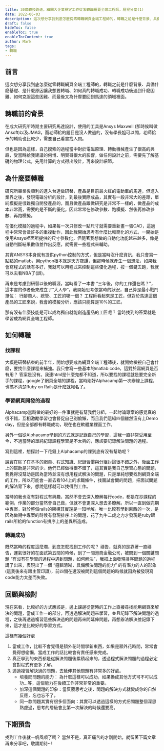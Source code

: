 ```yaml
---
title: 30歲轉換跑道，離開大企業穩定工作從零轉職網頁全端工程師，歷程分享(1)
date: 2022-06-03
description: 這次想分享我到底怎麼從零轉職網頁全端工程師的，轉職之前是什麼背景、具備什麼基礎、是什麼原因讓我想要轉職、如何真的轉職成功、轉職成功後遇到什麼困難、如何克服這些困難、而最後又為什摩要回到馬達的領域裡面。
draft: false
hideToc: false
enableToc: true
enableTocContent: true
author: Mark
tags:
- 轉職
---
```


## 前言

這次想分享我到底怎麼從零轉職網頁全端工程師的，轉職之前是什麼背景、具備什麼基礎、是什麼原因讓我想要轉職、如何真的轉職成功、轉職成功後遇到什麼困難、如何克服這些困難、而最後又為什摩要回到馬達的領域裡面。

## 轉職前的背景

在成大研究所時期主要研究馬達設計，使用的工具是Ansys Maxwell (那時候叫做Ansoft)以及JMAG，而老師給的題目是沒人做過的，沒有學長姐可以問，老師給予的輔助也比較少，需要自己看書找人問。

但也是因為這樣，自己摸索的過程當中對於電磁原理、轉動機械產生了很高的興趣，受當時給我建議的何博、明賢哥很大的影響，做任何設計之前，需要先了解基礎的物理公式，先用計算的方式得出設計，再來設計細節。

## 為什麼要轉職

研究所畢業後順利的進入台達做研替，產品是目前最火紅的電動車的馬達，但進入業界之後，發現電磁分析的設計，到最後實際成品，其實有一段非常大的差距，單純模擬是很難獨自開發產品的，而且做產品跟做研究是非常不一樣的，做產品的成本非常高，需要的是不斷的優化，因此常常在修改參數、跑模擬、然後再修改參數、再跑模擬。

在優化模擬的過程中，如果每一次只修改一點尺寸就需要重新畫一張CAD，這過程中常常會做許多的重複動作，因此我開始思考有什麼比較簡化的方式，一開始是使用Ansys裡面所提供的尺寸參數化，但隨著我想做的自動化功能越來越多，像是自動判斷結果數值並作出反應，就需要一些程式來輔助。

其實ANSYS本身就有提供python控制的方式，但是當時沒什麼資訊，我只會寫一點點的matlab，用python根本就是天方夜譚，但那時候就產生一個想法，如果我會寫程式的話有多好，我就可以用程式來控制這些優化過程，按一個鍵去跑，我就可以去看NBA了(誤)。

再來是考慮到研替以後的職涯，當時看了一本書 “三年後，你的工作還在嗎？”，這本書的作者後來成立了“大人學”。我開始思考依當時的狀況，自己算是最小戰鬥單位： 行腳商人、總管、工匠的哪一個？ 工程師看起來是工匠，但對於馬達這個產品的工匠來說，我會的模擬分析，應該只能算是10%的工匠。

那有沒有什麼技能是可以成為獨自就能創造產品的工匠呢？ 當時找到的答案就是學習成為網頁全端工程師。

## 如何轉職

### 找課程

大概是研替結束的前半年，開始想要成為網頁全端工程師後，就開始檢視自己會什麼，要找什麼課程來補強。我只會寫一些基本的matlab code，這對於寫網頁是否有用？ 答案是沒有。我連html是什麼鬼都不知道，所以要找的課程就是要完全新手的課程，google了網頁全端的課程，當時剛好Alphacamp第一次辦線上課程，也搞不清楚Ruby on Rails是什麼就報名了。

### 學習網頁開發的過程

Alphacamp當時做的最好的一件事就是有幫我們分組，一起討論專案的感覺真的很不錯，互相激勵學習也會督促自己別偷懶，而且我們這組四個雖然沒有上Demo day，但是全部都有轉職成功，現在也在軟體業裡面工作。

另外一個從Alphacamp學到的方式就是記錄自己的學習，這我一直非常受用至今，不過當時的單純紀錄課程學習是不太夠的，應該要記錄解決問題的過程。

寫到這裡，想探討一下花錢上Alphacamp的課到底有沒有幫助呢？

說實在除了在基本的網頁、程式知識、紀錄習慣與分組討論很不錯之外，後面工作上的幫助是非常的少。他們已經做得很不錯了，這其實是我自己學習心態的問題，我覺得沒幫助是因為當時並沒有想用程式解決的問題，只是單純想要找到網頁全端的工作，所以可能會一直去看104上的求職條件，找面試會問的問題，把面試問題的解法背下來，想說這樣就可以找得到工作。

當時的我也沒有對程式有興趣，當然不會去深入瞭解每行code，都是在抄課程的範例，作業的部分當然會自己做，但就不會更深入想去多瞭解。所以一直到做完期中專案，對於整個rails的架構其實還是一知半解。唯一比較有學到東西的一次，是因為做期中專案的時候有發現排序上的問題，花了九牛二虎之力才發現是ruby跟rails所給的function有排序上的差異所造成。

### 轉職成功

既然當時的程度這麼爛，到底怎麼找到工作的呢？ 禱告，就真的是靠著一直禱告，運氣很好的在面試第五間的時候，到了一間港商金融公司，被問到一個關鍵問題 “有沒有在學習的過程中遇到問題，如何解決”，我把上面發現排序問題的過程講了出來，表現出了一個 “邏輯清晰，具備解決問題的能力” 的有潛力的人的形象(這我後來有跟主管印證)，前四間在還沒被問到這個問題的時候就因為被發現寫code能力太差而失敗。

## 回顧與檢討

現在來看，比較好的方式應該是，邊上課邊從當時的工作上直接尋找能用網頁來解決的問題，當成工作一的部分，再透過解決問題來學習，並且記錄下解決問題的過程，之後再透過複習這些解決過的問題再來問延伸問題，再想辦法解決並記錄下來，這才是比較好的學習方式。

這樣有幾個好處

1. 當成工作，比較不會覺得是額外花時間學新東西，如果是額外花時間，常常會覺得想偷懶，當成工作的話比較會有責任感來完成。
2. 真正學到的東西都是從解決問題後累積起來的，透過程式解決問題的過程必定會對程式有更多了解。
3. 透過複習解決過的問題，去延伸其他問題有非常多的好處。
    - 培養問問題的能力： 為什麼這樣可以成功，如果換成其他方式可不可以成功…等，這個能力在後續工作非常非常的重要。
    - 加深這個問題的印象：當反覆思考之後，問題的解決方式就變成你的自然反應，忘也忘不了。
    - 同一款問題其實有很多個面向：其實可以透過這樣的方式把問題整個深思熟慮過，思考的層級會比第一次解決的時候還要高。

## 下期預告

找到工作後就一帆風順了嗎？ 當然不是，真正痛苦的才剛開始，就留著下篇文章再來分享吧，敬請期待~!
